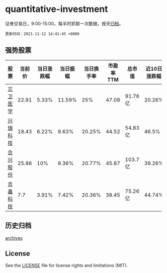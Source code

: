 # quantitative-investment

证券交易日，9:00-15:00，每半时抓取一次数据，按天[归档](archives)。

`更新时间：2021-11-12 14:41:45 +0800`

## 强势股票

|股票|当前价|当日涨跌幅|当日振幅|当日换手率|市盈率TTM|总市值|近10日涨跌幅|
|----|----|----|----|----|----|----|----|
|[兰卫医学](https://xueqiu.com/S/SZ301060)|22.91|5.33%|11.59%|25%|47.08|91.76亿|20.26%|
|[兴瑞科技](https://xueqiu.com/S/SZ002937)|18.43|6.22%|9.63%|20.25%|44.52|54.83亿|46.5%|
|[合兴股份](https://xueqiu.com/S/SH605005)|25.86|10%|9.36%|20.77%|45.87|103.7亿|39.26%|
|[吉鑫科技](https://xueqiu.com/S/SH601218)|7.7|3.91%|7.42%|20.36%|38.45|75.26亿|44.74%|

## 历史归档

[archives](archives)

## License

See the [LICENSE](LICENSE) file for license rights and limitations (MIT).